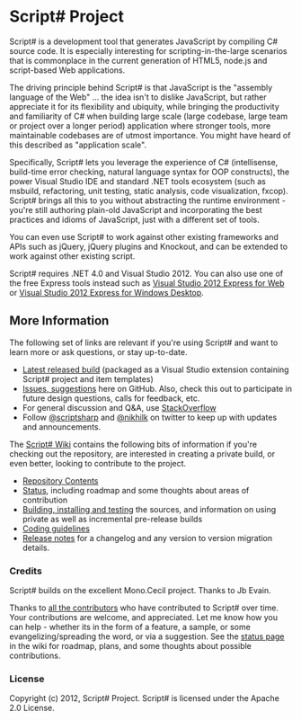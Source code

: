 # Script# Project #

Script# is a development tool that generates JavaScript by compiling C# source code. It is especially interesting for scripting-in-the-large scenarios that is commonplace in the current generation of HTML5, node.js and script-based Web applications.

The driving principle behind Script# is that JavaScript is the "assembly language of the Web" ... the idea isn't to dislike JavaScript, but rather appreciate it for its flexibility and ubiquity, while bringing the productivity and familiarity of C# when building large scale (large codebase, large team or project over a longer period) application where stronger tools, more maintainable codebases are of utmost importance. You might have heard of this described as "application scale".

Specifically, Script# lets you leverage the experience of C# (intellisense, build-time error checking, natural language syntax for OOP constructs), the power Visual Studio IDE and standard .NET tools ecosystem (such as msbuild, refactoring, unit testing, static analysis, code visualization, fxcop). Script# brings all this to you without abstracting the runtime environment - you're still authoring plain-old JavaScript and incorporating the best practices and idioms of JavaScript, just with a different set of tools.

You can even use Script# to work against other existing frameworks and APIs such as jQuery, jQuery plugins and Knockout, and can be extended to work against other existing script.

Script# requires .NET 4.0 and Visual Studio 2012. You can also use one of the free Express tools instead such as [Visual Studio 2012 Express for Web](http://www.microsoft.com/visualstudio/eng/downloads#d-express-web) or [Visual Studio 2012 Express for Windows Desktop](http://www.microsoft.com/visualstudio/eng/downloads#d-express-windows-desktop).

## More Information ##
The following set of links are relevant if you're using Script# and want to learn more or ask questions, or stay up-to-date.

* [Latest released build](http://bit.ly/ssrelease) (packaged as a Visual Studio extension containing Script# project and item templates)
* [Issues, suggestions](https://github.com/nikhilk/scriptsharp/issues) here on GitHub. Also, check this out to participate in future design questions, calls for feedback, etc.
* For general discussion and Q&A, use [StackOverflow](http://stackoverflow.com/questions/tagged/scriptsharp)
* Follow [@scriptsharp](http://twitter.com/scriptsharp) and [@nikhilk](http://twitter.com/nikhilk) on twitter to keep up with updates and announcements.

The [Script# Wiki](https://github.com/nikhilk/scriptsharp/wiki/Wiki) contains the following bits of information if you're checking out the repository, are interested in creating a private build, or even better, looking to contribute to the project.

* [Repository Contents](https://github.com/nikhilk/scriptsharp/wiki/Repository)
* [Status](https://github.com/nikhilk/scriptsharp/wiki/Status), including roadmap and some thoughts about areas of contribution
* [Building, installing and testing](https://github.com/nikhilk/scriptsharp/wiki/Building,-Installing-and-Testing) the sources, and information on using private as well as incremental pre-release builds
* [Coding guidelines](https://github.com/nikhilk/scriptsharp/wiki/Coding-Guidelines)
* [Release notes](https://github.com/nikhilk/scriptsharp/wiki/Release-Notes) for a changelog and any version to version migration details.

### Credits ###

Script# builds on the excellent Mono.Cecil project. Thanks to Jb Evain.

Thanks to [all the contributors](https://github.com/nikhilk/scriptsharp/graphs/contributors) who have contributed to Script# over time. Your contributions are welcome, and appreciated. Let me know how you can help - whether its in the form of a feature, a sample, or some evangelizing/spreading the word, or via a suggestion. See the [status page](https://github.com/nikhilk/scriptsharp/wiki/Status) in the wiki for roadmap, plans, and some thoughts about possible contributions.

### License ###
Copyright (c) 2012, Script# Project.
Script# is licensed under the Apache 2.0 License.
